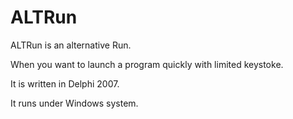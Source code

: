 ALTRun
======

ALTRun is an alternative Run. 

When you want to launch a program quickly with limited keystoke.  

It is written in Delphi 2007.

It runs under Windows system.
